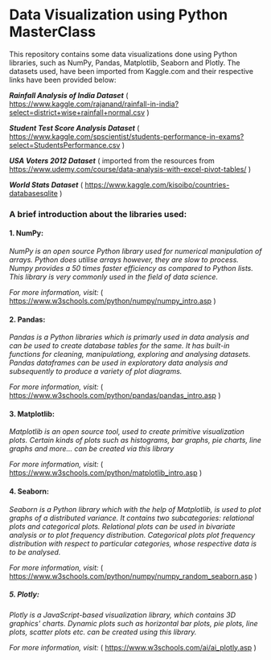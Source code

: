 # Data Visualization using Python MasterClass 

This repository contains some data visualizations done using Python libraries, such as NumPy, Pandas, Matplotlib, Seaborn and Plotly.
The datasets used, have been imported from Kaggle.com and their respective links have been provided below:

**_Rainfall Analysis of India Dataset_**
  ( https://www.kaggle.com/rajanand/rainfall-in-india?select=district+wise+rainfall+normal.csv )
  
**_Student Test Score Analysis Dataset_**
  ( https://www.kaggle.com/spscientist/students-performance-in-exams?select=StudentsPerformance.csv )
  
**_USA Voters 2012 Dataset_**
  ( imported from the resources from https://www.udemy.com/course/data-analysis-with-excel-pivot-tables/ )
  
**_World Stats Dataset_**
  ( https://www.kaggle.com/kisoibo/countries-databasesqlite )
  
  
  
### A brief introduction about the libraries used:

#### 1. NumPy:
*_NumPy is an open source Python library used for numerical manipulation of arrays. Python does utilise arrays however, they are slow to process._*
*_Numpy provides a 50 times faster efficiency as compared to Python lists. This library is very commonly used in the field of data science._*

*_For more information, visit:_* ( https://www.w3schools.com/python/numpy/numpy_intro.asp )

#### 2. Pandas:
*_Pandas is a Python libraries which is primarly used in data analysis and can be used to create database tables for the same._*
*_It has built-in functions for cleaning, manipulationg, exploring and analysing datasets. Pandas dataframes can be used_*
*_in exploratory data analysis and subsequently to produce a variety of plot diagrams._*

*_For more information, visit:_* ( https://www.w3schools.com/python/pandas/pandas_intro.asp )

#### 3. Matplotlib:
*_Matplotlib is an open source tool, used to create primitive visualization plots. Certain kinds of plots such as histograms,_*
*_bar graphs, pie charts, line graphs and more... can be created via this library_*

*_For more information, visit:_* ( https://www.w3schools.com/python/matplotlib_intro.asp )

#### 4. Seaborn:
*_Seaborn is a Python library which with the help of Matplotlib, is used to plot graphs of a distributed variance._*
*_It contains two subcategories: relational plots and categorical plots. Relational plots can be used in bivariate analysis_*
*_or to plot frequency distribution. Categorical plots plot frequency distribution with respect to particular categories, whose_*
*_respective data is to be analysed._*

*_For more information, visit:_* ( https://www.w3schools.com/python/numpy/numpy_random_seaborn.asp )

##### 5. Plotly: 
*_Plotly is a JavaScript-based visualization library, which contains 3D graphics' charts. Dynamic plots such as horizontal bar plots,_*
*_pie plots, line plots, scatter plots etc. can be created using this library._*

*_For more information, visit:_* ( https://www.w3schools.com/ai/ai_plotly.asp )


